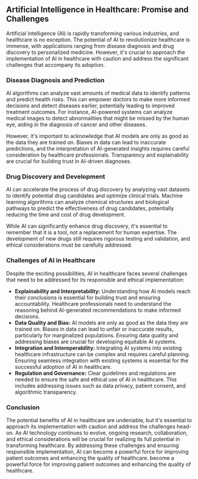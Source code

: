 ## Artificial Intelligence in Healthcare: Promise and Challenges

Artificial intelligence (AI) is rapidly transforming various industries, and healthcare is no exception. The potential of AI to revolutionize healthcare is immense, with applications ranging from disease diagnosis and drug discovery to personalized medicine. However, it's crucial to approach the implementation of AI in healthcare with caution and address the significant challenges that accompany its adoption.

### Disease Diagnosis and Prediction

AI algorithms can analyze vast amounts of medical data to identify patterns and predict health risks. This can empower doctors to make more informed decisions and detect diseases earlier, potentially leading to improved treatment outcomes. For instance, AI-powered systems can analyze medical images to detect abnormalities that might be missed by the human eye, aiding in the diagnosis of cancer and other diseases.

However, it's important to acknowledge that AI models are only as good as the data they are trained on. Biases in data can lead to inaccurate predictions, and the interpretation of AI-generated insights requires careful consideration by healthcare professionals. Transparency and explainability are crucial for building trust in AI-driven diagnoses.

### Drug Discovery and Development

AI can accelerate the process of drug discovery by analyzing vast datasets to identify potential drug candidates and optimize clinical trials. Machine learning algorithms can analyze chemical structures and biological pathways to predict the effectiveness of drug candidates, potentially reducing the time and cost of drug development.

While AI can significantly enhance drug discovery, it's essential to remember that it is a tool, not a replacement for human expertise. The development of new drugs still requires rigorous testing and validation, and ethical considerations must be carefully addressed.

### Challenges of AI in Healthcare

Despite the exciting possibilities, AI in healthcare faces several challenges that need to be addressed for its responsible and ethical implementation:

* **Explainability and Interpretability:** Understanding how AI models reach their conclusions is essential for building trust and ensuring accountability. Healthcare professionals need to understand the reasoning behind AI-generated recommendations to make informed decisions.
* **Data Quality and Bias:** AI models are only as good as the data they are trained on. Biases in data can lead to unfair or inaccurate results, particularly for marginalized populations. Ensuring data quality and addressing biases are crucial for developing equitable AI systems.
* **Integration and Interoperability:** Integrating AI systems into existing healthcare infrastructure can be complex and requires careful planning. Ensuring seamless integration with existing systems is essential for the successful adoption of AI in healthcare.
* **Regulation and Governance:** Clear guidelines and regulations are needed to ensure the safe and ethical use of AI in healthcare. This includes addressing issues such as data privacy, patient consent, and algorithmic transparency.

### Conclusion

The potential benefits of AI in healthcare are undeniable, but it's essential to approach its implementation with caution and address the challenges head-on. As AI technology continues to evolve, ongoing research, collaboration, and ethical considerations will be crucial for realizing its full potential in transforming healthcare. By addressing these challenges and ensuring responsible implementation, AI can become a powerful force for improving patient outcomes and enhancing the quality of healthcare. 
 become a powerful force for improving patient outcomes and enhancing the quality of healthcare.